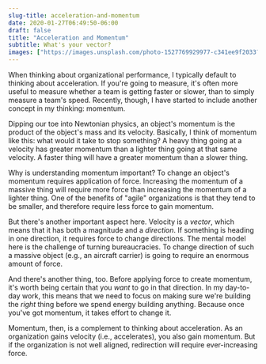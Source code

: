 ```yaml
---
slug-title: acceleration-and-momentum
date: 2020-01-27T06:49:50-06:00
draft: false
title: "Acceleration and Momentum"
subtitle: What's your vector?
images: ["https://images.unsplash.com/photo-1527769929977-c341ee9f2033?ixlib=rb-1.2.1&ixid=eyJhcHBfaWQiOjEyMDd9&auto=format&fit=crop&w=900&q=60"] 
---
```


When thinking about organizational performance, I typically default to thinking about acceleration. If you're going to measure, it's often more useful to measure whether a team is getting faster or slower, than to simply measure a team's speed. Recently, though, I have started to include another concept in my thinking: momentum.

Dipping our toe into Newtonian physics, an object's momentum is the product of the object's mass and its velocity. Basically, I think of momentum like this: what would it take to stop something? A heavy thing going at a velocity has greater momentum than a lighter thing going at that same velocity. A faster thing will have a greater momentum than a slower thing.

Why is understanding momentum important? To change an object's momentum requires application of force. Increasing the momentum of a massive thing will require more force than increasing the momentum of a lighter thing. One of the benefits of "agile" organizations is that they tend to be smaller, and therefore require less force to gain momentum.

But there's another important aspect here. Velocity is a *vector*, which means that it has both a magnitude and a *direction*. If something is heading in one direction, it requires force to change directions. The mental model here is the challenge of turning bureaucracies. To change direction of such a massive object (e.g., an aircraft carrier) is going to require an enormous amount of force.

And there's another thing, too. Before applying force to create momentum, it's worth being certain that you *want* to go in that direction. In my day-to-day work, this means that we need to focus on making sure we're building the *right* thing before we spend energy building anything. Because once you've got momentum, it takes effort to change it.

Momentum, then, is a complement to thinking about acceleration. As an organization gains velocity (i.e., accelerates), you also gain momentum. But if the organization is not well aligned, redirection will require ever-increasing force.
